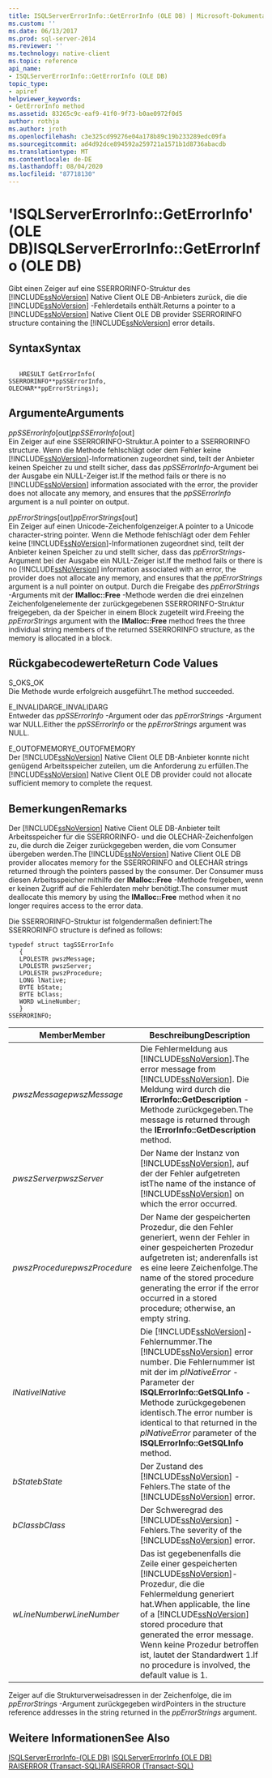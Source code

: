 ```yaml
---
title: ISQLServerErrorInfo::GetErrorInfo (OLE DB) | Microsoft-Dokumentation
ms.custom: ''
ms.date: 06/13/2017
ms.prod: sql-server-2014
ms.reviewer: ''
ms.technology: native-client
ms.topic: reference
api_name:
- ISQLServerErrorInfo::GetErrorInfo (OLE DB)
topic_type:
- apiref
helpviewer_keywords:
- GetErrorInfo method
ms.assetid: 83265c9c-eaf9-41f0-9f73-b0ae0972f0d5
author: rothja
ms.author: jroth
ms.openlocfilehash: c3e325cd99276e04a178b89c19b233289edc09fa
ms.sourcegitcommit: ad4d92dce894592a259721a1571b1d8736abacdb
ms.translationtype: MT
ms.contentlocale: de-DE
ms.lasthandoff: 08/04/2020
ms.locfileid: "87718130"
---
```

# <a name="isqlservererrorinfogeterrorinfo-ole-db"></a><span data-ttu-id="ea575-102">'ISQLServerErrorInfo::GetErrorInfo' (OLE DB)</span><span class="sxs-lookup"><span data-stu-id="ea575-102">ISQLServerErrorInfo::GetErrorInfo (OLE DB)</span></span>
  <span data-ttu-id="ea575-103">Gibt einen Zeiger auf eine SSERRORINFO-Struktur des [!INCLUDE[ssNoVersion](../../includes/ssnoversion-md.md)] Native Client OLE DB-Anbieters zurück, die die [!INCLUDE[ssNoVersion](../../includes/ssnoversion-md.md)] -Fehlerdetails enthält.</span><span class="sxs-lookup"><span data-stu-id="ea575-103">Returns a pointer to a [!INCLUDE[ssNoVersion](../../includes/ssnoversion-md.md)] Native Client OLE DB provider SSERRORINFO structure containing the [!INCLUDE[ssNoVersion](../../includes/ssnoversion-md.md)] error details.</span></span>  
  
## <a name="syntax"></a><span data-ttu-id="ea575-104">Syntax</span><span class="sxs-lookup"><span data-stu-id="ea575-104">Syntax</span></span>  
  
```  
  
   HRESULT GetErrorInfo(  
SSERRORINFO**ppSSErrorInfo,  
OLECHAR**ppErrorStrings);  
```  
  
## <a name="arguments"></a><span data-ttu-id="ea575-105">Argumente</span><span class="sxs-lookup"><span data-stu-id="ea575-105">Arguments</span></span>  
 <span data-ttu-id="ea575-106">*ppSSErrorInfo*[out]</span><span class="sxs-lookup"><span data-stu-id="ea575-106">*ppSSErrorInfo*[out]</span></span>  
 <span data-ttu-id="ea575-107">Ein Zeiger auf eine SSERRORINFO-Struktur.</span><span class="sxs-lookup"><span data-stu-id="ea575-107">A pointer to a SSERRORINFO structure.</span></span> <span data-ttu-id="ea575-108">Wenn die Methode fehlschlägt oder dem Fehler keine [!INCLUDE[ssNoVersion](../../includes/ssnoversion-md.md)]-Informationen zugeordnet sind, teilt der Anbieter keinen Speicher zu und stellt sicher, dass das *ppSSErrorInfo*-Argument bei der Ausgabe ein NULL-Zeiger ist.</span><span class="sxs-lookup"><span data-stu-id="ea575-108">If the method fails or there is no [!INCLUDE[ssNoVersion](../../includes/ssnoversion-md.md)] information associated with the error, the provider does not allocate any memory, and ensures that the *ppSSErrorInfo* argument is a null pointer on output.</span></span>  
  
 <span data-ttu-id="ea575-109">*ppErrorStrings*[out]</span><span class="sxs-lookup"><span data-stu-id="ea575-109">*ppErrorStrings*[out]</span></span>  
 <span data-ttu-id="ea575-110">Ein Zeiger auf einen Unicode-Zeichenfolgenzeiger.</span><span class="sxs-lookup"><span data-stu-id="ea575-110">A pointer to a Unicode character-string pointer.</span></span> <span data-ttu-id="ea575-111">Wenn die Methode fehlschlägt oder dem Fehler keine [!INCLUDE[ssNoVersion](../../includes/ssnoversion-md.md)]-Informationen zugeordnet sind, teilt der Anbieter keinen Speicher zu und stellt sicher, dass das *ppErrorStrings*-Argument bei der Ausgabe ein NULL-Zeiger ist.</span><span class="sxs-lookup"><span data-stu-id="ea575-111">If the method fails or there is no [!INCLUDE[ssNoVersion](../../includes/ssnoversion-md.md)] information associated with an error, the provider does not allocate any memory, and ensures that the *ppErrorStrings* argument is a null pointer on output.</span></span> <span data-ttu-id="ea575-112">Durch die Freigabe des *ppErrorStrings* -Arguments mit der **IMalloc::Free** -Methode werden die drei einzelnen Zeichenfolgenelemente der zurückgegebenen SSERRORINFO-Struktur freigegeben, da der Speicher in einem Block zugeteilt wird.</span><span class="sxs-lookup"><span data-stu-id="ea575-112">Freeing the *ppErrorStrings* argument with the **IMalloc::Free** method frees the three individual string members of the returned SSERRORINFO structure, as the memory is allocated in a block.</span></span>  
  
## <a name="return-code-values"></a><span data-ttu-id="ea575-113">Rückgabecodewerte</span><span class="sxs-lookup"><span data-stu-id="ea575-113">Return Code Values</span></span>  
 <span data-ttu-id="ea575-114">S_OK</span><span class="sxs-lookup"><span data-stu-id="ea575-114">S_OK</span></span>  
 <span data-ttu-id="ea575-115">Die Methode wurde erfolgreich ausgeführt.</span><span class="sxs-lookup"><span data-stu-id="ea575-115">The method succeeded.</span></span>  
  
 <span data-ttu-id="ea575-116">E_INVALIDARG</span><span class="sxs-lookup"><span data-stu-id="ea575-116">E_INVALIDARG</span></span>  
 <span data-ttu-id="ea575-117">Entweder das *ppSSErrorInfo* -Argument oder das *ppErrorStrings* -Argument war NULL.</span><span class="sxs-lookup"><span data-stu-id="ea575-117">Either the *ppSSErrorInfo* or the *ppErrorStrings* argument was NULL.</span></span>  
  
 <span data-ttu-id="ea575-118">E_OUTOFMEMORY</span><span class="sxs-lookup"><span data-stu-id="ea575-118">E_OUTOFMEMORY</span></span>  
 <span data-ttu-id="ea575-119">Der [!INCLUDE[ssNoVersion](../../includes/ssnoversion-md.md)] Native Client OLE DB-Anbieter konnte nicht genügend Arbeitsspeicher zuteilen, um die Anforderung zu erfüllen.</span><span class="sxs-lookup"><span data-stu-id="ea575-119">The [!INCLUDE[ssNoVersion](../../includes/ssnoversion-md.md)] Native Client OLE DB provider could not allocate sufficient memory to complete the request.</span></span>  
  
## <a name="remarks"></a><span data-ttu-id="ea575-120">Bemerkungen</span><span class="sxs-lookup"><span data-stu-id="ea575-120">Remarks</span></span>  
 <span data-ttu-id="ea575-121">Der [!INCLUDE[ssNoVersion](../../includes/ssnoversion-md.md)] Native Client OLE DB-Anbieter teilt Arbeitsspeicher für die SSERRORINFO- und die OLECHAR-Zeichenfolgen zu, die durch die Zeiger zurückgegeben werden, die vom Consumer übergeben werden.</span><span class="sxs-lookup"><span data-stu-id="ea575-121">The [!INCLUDE[ssNoVersion](../../includes/ssnoversion-md.md)] Native Client OLE DB provider allocates memory for the SSERRORINFO and OLECHAR strings returned through the pointers passed by the consumer.</span></span> <span data-ttu-id="ea575-122">Der Consumer muss diesen Arbeitsspeicher mithilfe der **IMalloc::Free** -Methode freigeben, wenn er keinen Zugriff auf die Fehlerdaten mehr benötigt.</span><span class="sxs-lookup"><span data-stu-id="ea575-122">The consumer must deallocate this memory by using the **IMalloc::Free** method when it no longer requires access to the error data.</span></span>  
  
 <span data-ttu-id="ea575-123">Die SSERRORINFO-Struktur ist folgendermaßen definiert:</span><span class="sxs-lookup"><span data-stu-id="ea575-123">The SSERRORINFO structure is defined as follows:</span></span>  
  
```  
typedef struct tagSSErrorInfo  
   {  
   LPOLESTR pwszMessage;  
   LPOLESTR pwszServer;  
   LPOLESTR pwszProcedure;  
   LONG lNative;  
   BYTE bState;  
   BYTE bClass;  
   WORD wLineNumber;  
   }  
SSERRORINFO;  
```  
  
|<span data-ttu-id="ea575-124">Member</span><span class="sxs-lookup"><span data-stu-id="ea575-124">Member</span></span>|<span data-ttu-id="ea575-125">Beschreibung</span><span class="sxs-lookup"><span data-stu-id="ea575-125">Description</span></span>|  
|------------|-----------------|  
|<span data-ttu-id="ea575-126">*pwszMessage*</span><span class="sxs-lookup"><span data-stu-id="ea575-126">*pwszMessage*</span></span>|<span data-ttu-id="ea575-127">Die Fehlermeldung aus [!INCLUDE[ssNoVersion](../../includes/ssnoversion-md.md)].</span><span class="sxs-lookup"><span data-stu-id="ea575-127">The error message from [!INCLUDE[ssNoVersion](../../includes/ssnoversion-md.md)].</span></span> <span data-ttu-id="ea575-128">Die Meldung wird durch die **IErrorInfo::GetDescription** -Methode zurückgegeben.</span><span class="sxs-lookup"><span data-stu-id="ea575-128">The message is returned through the **IErrorInfo::GetDescription** method.</span></span>|  
|<span data-ttu-id="ea575-129">*pwszServer*</span><span class="sxs-lookup"><span data-stu-id="ea575-129">*pwszServer*</span></span>|<span data-ttu-id="ea575-130">Der Name der Instanz von [!INCLUDE[ssNoVersion](../../includes/ssnoversion-md.md)], auf der der Fehler aufgetreten ist</span><span class="sxs-lookup"><span data-stu-id="ea575-130">The name of the instance of [!INCLUDE[ssNoVersion](../../includes/ssnoversion-md.md)] on which the error occurred.</span></span>|  
|<span data-ttu-id="ea575-131">*pwszProcedure*</span><span class="sxs-lookup"><span data-stu-id="ea575-131">*pwszProcedure*</span></span>|<span data-ttu-id="ea575-132">Der Name der gespeicherten Prozedur, die den Fehler generiert, wenn der Fehler in einer gespeicherten Prozedur aufgetreten ist; anderenfalls ist es eine leere Zeichenfolge.</span><span class="sxs-lookup"><span data-stu-id="ea575-132">The name of the stored procedure generating the error if the error occurred in a stored procedure; otherwise, an empty string.</span></span>|  
|<span data-ttu-id="ea575-133">*lNative*</span><span class="sxs-lookup"><span data-stu-id="ea575-133">*lNative*</span></span>|<span data-ttu-id="ea575-134">Die [!INCLUDE[ssNoVersion](../../includes/ssnoversion-md.md)]-Fehlernummer.</span><span class="sxs-lookup"><span data-stu-id="ea575-134">The [!INCLUDE[ssNoVersion](../../includes/ssnoversion-md.md)] error number.</span></span> <span data-ttu-id="ea575-135">Die Fehlernummer ist mit der im *plNativeError* -Parameter der **ISQLErrorInfo::GetSQLInfo** -Methode zurückgegebenen identisch.</span><span class="sxs-lookup"><span data-stu-id="ea575-135">The error number is identical to that returned in the *plNativeError* parameter of the **ISQLErrorInfo::GetSQLInfo** method.</span></span>|  
|<span data-ttu-id="ea575-136">*bState*</span><span class="sxs-lookup"><span data-stu-id="ea575-136">*bState*</span></span>|<span data-ttu-id="ea575-137">Der Zustand des [!INCLUDE[ssNoVersion](../../includes/ssnoversion-md.md)] -Fehlers.</span><span class="sxs-lookup"><span data-stu-id="ea575-137">The state of the [!INCLUDE[ssNoVersion](../../includes/ssnoversion-md.md)] error.</span></span>|  
|<span data-ttu-id="ea575-138">*bClass*</span><span class="sxs-lookup"><span data-stu-id="ea575-138">*bClass*</span></span>|<span data-ttu-id="ea575-139">Der Schweregrad des [!INCLUDE[ssNoVersion](../../includes/ssnoversion-md.md)] -Fehlers.</span><span class="sxs-lookup"><span data-stu-id="ea575-139">The severity of the [!INCLUDE[ssNoVersion](../../includes/ssnoversion-md.md)] error.</span></span>|  
|<span data-ttu-id="ea575-140">*wLineNumber*</span><span class="sxs-lookup"><span data-stu-id="ea575-140">*wLineNumber*</span></span>|<span data-ttu-id="ea575-141">Das ist gegebenenfalls die Zeile einer gespeicherten [!INCLUDE[ssNoVersion](../../includes/ssnoversion-md.md)]-Prozedur, die die Fehlermeldung generiert hat.</span><span class="sxs-lookup"><span data-stu-id="ea575-141">When applicable, the line of a [!INCLUDE[ssNoVersion](../../includes/ssnoversion-md.md)] stored procedure that generated the error message.</span></span> <span data-ttu-id="ea575-142">Wenn keine Prozedur betroffen ist, lautet der Standardwert 1.</span><span class="sxs-lookup"><span data-stu-id="ea575-142">If no procedure is involved, the default value is 1.</span></span>|  
  
 <span data-ttu-id="ea575-143">Zeiger auf die Strukturverweisadressen in der Zeichenfolge, die im *ppErrorStrings* -Argument zurückgegeben wird</span><span class="sxs-lookup"><span data-stu-id="ea575-143">Pointers in the structure reference addresses in the string returned in the *ppErrorStrings* argument.</span></span>  
  
## <a name="see-also"></a><span data-ttu-id="ea575-144">Weitere Informationen</span><span class="sxs-lookup"><span data-stu-id="ea575-144">See Also</span></span>  
 <span data-ttu-id="ea575-145">[ISQLServerErrorInfo-&#40;OLE DB&#41;](../../database-engine/dev-guide/isqlservererrorinfo-ole-db.md) </span><span class="sxs-lookup"><span data-stu-id="ea575-145">[ISQLServerErrorInfo &#40;OLE DB&#41;](../../database-engine/dev-guide/isqlservererrorinfo-ole-db.md) </span></span>  
 [<span data-ttu-id="ea575-146">RAISERROR &#40;Transact-SQL&#41;</span><span class="sxs-lookup"><span data-stu-id="ea575-146">RAISERROR &#40;Transact-SQL&#41;</span></span>](/sql/t-sql/language-elements/raiserror-transact-sql)  
  
  
